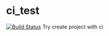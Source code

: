 # ci_test
[![Build Status](https://travis-ci.org/KappaTych/ci_test.svg?branch=master)](https://travis-ci.org/KappaTych/ci_test)
Try create project with ci

